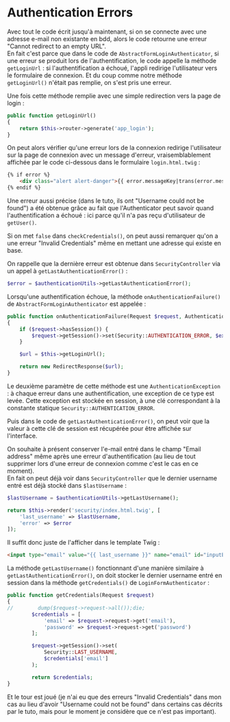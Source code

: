 # Authentication Errors

Avec tout le code écrit jusqu'à maintenant, si on se connecte avec une
adresse e-mail non existante en bdd, alors le code retourne une erreur
"Cannot redirect to an empty URL".  
En fait c'est parce que dans le code de `AbstractFormLoginAuthenticator`, si 
une erreur se produit lors de l'authentification, le code appelle la méthode
`getLoginUrl` : si l'authentification a échoué, l'appli redirige l'utilisateur
vers le formulaire de connexion. Et du coup comme notre méthode `getLoginUrl()`
n'était pas remplie, on s'est pris une erreur.  

Une fois cette méthode remplie avec une simple redirection vers la page de login :
```PHP
public function getLoginUrl()
{
    return $this->router->generate('app_login');
}
```

On peut alors vérifier qu'une erreur lors de la connexion redirige l'utilisateur
sur la page de connexion avec un message d'erreur, vraisemblablement affichée 
par le code ci-dessous dans le formulaire `login.html.twig` :
```HTML
{% if error %}
    <div class="alert alert-danger">{{ error.messageKey|trans(error.messageData, 'security') }}</div>
{% endif %}
```
Une erreur aussi précise (dans le tuto, ils ont "Username could not be found") 
a été obtenue grâce au fait que l'Authenticator peut 
savoir quand l'authentification a échoué : ici parce qu'il n'a pas reçu d'utilisateur
de `getUser()`.  

Si on met `false` dans `checkCredentials()`, on peut aussi remarquer qu'on a une erreur
"Invalid Credentials" même en mettant une adresse qui existe en base.  

On rappelle que la dernière erreur est obtenue dans `SecurityController` via un appel à 
`getLastAuthenticationError()` :
```PHP
$error = $authenticationUtils->getLastAuthenticationError();
```

Lorsqu'une authentification échoue, la méthode `onAuthenticationFailure()` de `AbstractFormLoginAuthenticator`
est appelée :
```PHP
public function onAuthenticationFailure(Request $request, AuthenticationException $exception)
{
    if ($request->hasSession()) {
        $request->getSession()->set(Security::AUTHENTICATION_ERROR, $exception);
    }

    $url = $this->getLoginUrl();

    return new RedirectResponse($url);
}
```

Le deuxième paramètre de cette méthode est une `AuthenticationException` : à chaque erreur dans 
une authentification, une exception de ce type est levée. Cette exception est stockée en session,
à une clé correspondant à la constante statique `Security::AUTHENTICATION_ERROR`.  

Puis dans le code de `getLastAuthenticationError()`, on peut voir que la valeur à cette clé de session 
est récupérée pour être affichée sur l'interface.  

On souhaite à présent conserver l'e-mail entré dans le champ "Email address" même après une erreur 
d'authentification (au lieu de tout supprimer lors d'une erreur de connexion comme c'est le cas en 
ce moment).  
En fait on peut déjà voir dans `SecurityController` que le dernier username entré est déjà stocké dans `$lastUsername` :
```PHP
$lastUsername = $authenticationUtils->getLastUsername();

return $this->render('security/index.html.twig', [
    'last_username' => $lastUsername,
    'error' => $error
]);
```

Il suffit donc juste de l'afficher dans le template Twig :
```HTML
<input type="email" value="{{ last_username }}" name="email" id="inputEmail" class="form-control" placeholder="Email address" required autofocus>
```

La méthode `getLastUsername()` fonctionnant d'une manière similaire à `getLastAuthenticationError()`, on doit
stocker le dernier username entré en session dans la méthode `getCredentials()` de `LoginFormAuthenticator` :
```PHP
public function getCredentials(Request $request)
{
//        dump($request->request->all());die;
        $credentials = [
            'email' => $request->request->get('email'),
            'password' => $request->request->get('password')
        ];

        $request->getSession()->set(
            Security::LAST_USERNAME,
            $credentials['email']
        );

        return $credentials;
}
```

Et le tour est joué (je n'ai eu que des erreurs "Invalid Credentials" dans mon cas au lieu d'avoir 
"Username could not be found" dans certains cas décrits par le tuto, mais pour le moment je considère 
que ce n'est pas important).